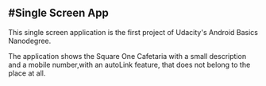 #Single Screen App
-----------------------
This single screen application is the first project of Udacity's Android Basics Nanodegree.

The application shows the Square One Cafetaria with a small description and a mobile number,with an autoLink feature, that does not belong to the place at all.
